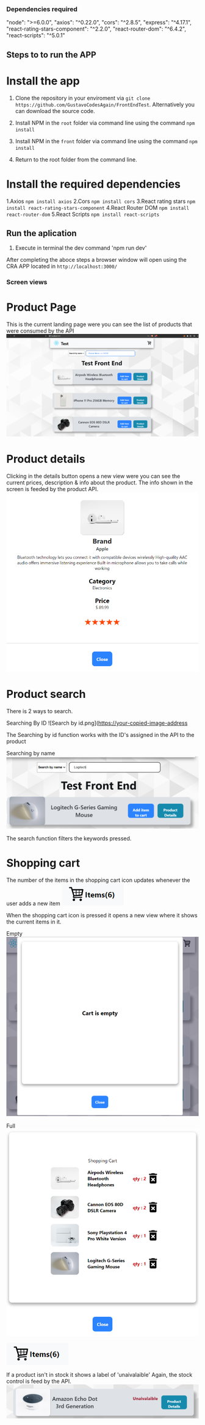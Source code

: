 ### Dependencies required

  "node": ">=6.0.0",
  "axios": "^0.22.0",
  "cors": "^2.8.5",
  "express": "^4.17.1",
  "react-rating-stars-component": "^2.2.0",
  "react-router-dom": "^6.4.2",
  "react-scripts": "^5.0.1"

## Steps to to run the APP

# Install the app

1.  Clone the repository in your enviroment via `git clone https://github.com/GustavoCodesAgain/FrontEndTest`. Alternatively you can download the source code. 

2.  Install NPM in the `root` folder via command line using the command `npm install`

3.  Install NPM in the `front` folder via command line using the command `npm install`

4.  Return to the root folder from the command line.

# Install the required dependencies 


1.Axios `npm install axios`
2.Cors `npm install cors`
3.React rating stars `npm install react-rating-stars-component`
4.React Router DOM `npm install react-router-dom`
5.React Scripts `npm install react-scripts` 


## Run the aplication

1. Execute in terminal the dev command 'npm run dev' 

After completing the aboce steps a browser window will open using the CRA APP located in `http://localhost:3000/`



### Screen views

# Product Page

This is the current landing page were you can see the list of products that were consumed by the API
![product.png](https://github.com/GustavoCodesAgain/FrontEndTest/blob/main/SS/product.png?raw=true)

# Product details

Clicking in the details button opens a new view were you can see the current prices, description & info about the product. The info shown in the screen is feeded by the product API. 
![details.png](https://github.com/GustavoCodesAgain/FrontEndTest/blob/main/SS/details.png?raw=true)

# Product search

There is 2 ways to search.

Searching By ID
![Search by id.png]([https://your-copied-image-address](https://github.com/GustavoCodesAgain/FrontEndTest/blob/main/SS/Search%20by%20id.png?raw=true)

The Searching by id function works with the ID's assigned in the API to the product

Searching by name
![search by name.png](https://github.com/GustavoCodesAgain/FrontEndTest/blob/main/SS/search%20by%20name.png?raw=true)

The search function filters the keywords pressed.

# Shopping cart

The number of the items in the shopping cart icon updates whenever the user adds a new item
![cart items.png](https://github.com/GustavoCodesAgain/FrontEndTest/blob/main/SS/cart%20items.png?raw=true)

When the shopping cart icon is pressed it opens a new view where it shows the current items in it. 

Empty
![empty cart.png](https://github.com/GustavoCodesAgain/FrontEndTest/blob/main/SS/empty%20cart.png?raw=true)

Full
![cart full.png](https://github.com/GustavoCodesAgain/FrontEndTest/blob/main/SS/cart%20full.png?raw=true)

![cart items.png](https://github.com/GustavoCodesAgain/FrontEndTest/blob/main/SS/cart%20items.png?raw=true)


If a product isn't in stock it shows a label of 'unaivalaible'  Again, the stock control is feed by the API. 
![no stock.png](https://github.com/GustavoCodesAgain/FrontEndTest/blob/main/SS/no%20stock.png?raw=true)

